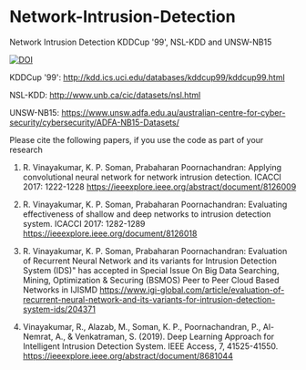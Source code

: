# Network-Intrusion-Detection
Network Intrusion Detection KDDCup '99', NSL-KDD and UNSW-NB15

<a href="https://zenodo.org/badge/latestdoi/149269590"><img src="https://zenodo.org/badge/149269590.svg" alt="DOI"></a>

KDDCup '99': http://kdd.ics.uci.edu/databases/kddcup99/kddcup99.html

NSL-KDD: http://www.unb.ca/cic/datasets/nsl.html

UNSW-NB15: https://www.unsw.adfa.edu.au/australian-centre-for-cyber-security/cybersecurity/ADFA-NB15-Datasets/

Please cite the following papers, if you use the code as part of your research

1. R. Vinayakumar, K. P. Soman, Prabaharan Poornachandran:
Applying convolutional neural network for network intrusion detection. ICACCI 2017: 1222-1228
https://ieeexplore.ieee.org/abstract/document/8126009

2. R. Vinayakumar, K. P. Soman, Prabaharan Poornachandran:
Evaluating effectiveness of shallow and deep networks to intrusion detection system. ICACCI 2017: 1282-1289
https://ieeexplore.ieee.org/document/8126018

3. R. Vinayakumar, K. P. Soman, Prabaharan Poornachandran: Evaluation of Recurrent Neural Network and its variants for Intrusion Detection System (IDS)" has accepted in Special Issue On Big Data Searching, Mining, Optimization & Securing (BSMOS) Peer to Peer Cloud Based Networks in IJISMD
https://www.igi-global.com/article/evaluation-of-recurrent-neural-network-and-its-variants-for-intrusion-detection-system-ids/204371

4. Vinayakumar, R., Alazab, M., Soman, K. P., Poornachandran, P., Al-Nemrat, A., & Venkatraman, S. (2019). Deep Learning Approach for Intelligent Intrusion Detection System. IEEE Access, 7, 41525-41550.
https://ieeexplore.ieee.org/abstract/document/8681044


